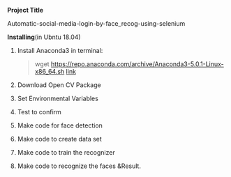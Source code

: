 **Project Title**






Automatic-social-media-login-by-face_recog-using-selenium



**Installing**(in Ubntu 18.04)



1. Install Anaconda3 in terminal:
    >wget https://repo.anaconda.com/archive/Anaconda3-5.0.1-Linux-x86_64.sh   [link](https://github.com/sunil9768/Automatic-social-media-login-by-face_recog-using-selenium/blob/master/install-anaconda-ubuntu003.png)
    

2. Download Open CV Package
3. Set Environmental Variables
4. Test to confirm
5. Make code for face detection
6. Make code to create data set
7. Make code to train the recognizer
8. Make code to recognize the faces &Result.






